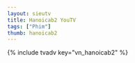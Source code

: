 ```yaml
---
layout: sieutv
title: Hanoicab2 YouTV
tags: ["Phim"]
thumb: hanoicab2
---
```

{% include tvadv key="vn_hanoicab2" %}
